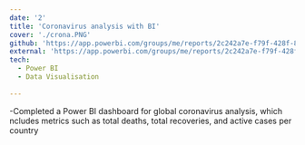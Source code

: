 ```yaml
---
date: '2'
title: 'Coronavirus analysis with BI'
cover: './crona.PNG'
github: 'https://app.powerbi.com/groups/me/reports/2c242a7e-f79f-428f-81af-2715ae319b93/ReportSection7d57439278309be8c90a'
external: 'https://app.powerbi.com/groups/me/reports/2c242a7e-f79f-428f-81af-2715ae319b93/ReportSection7d57439278309be8c90a'
tech:
  - Power BI
  - Data Visualisation
  
---
```


 -Completed a Power BI dashboard for global coronavirus analysis, which ncludes metrics such as total deaths, total recoveries, and active cases per country
